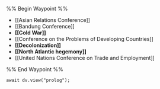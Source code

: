 %% Begin Waypoint %%
- [[Asian Relations Conference]]
- [[Bandung Conference]]
- **[[Cold War]]**
- [[Conference on the Problems of Developing Countries]]
- **[[Decolonization]]**
- **[[North Atlantic hegemony]]**
- [[United Nations Conference on Trade and Employment]]

%% End Waypoint %%

```dataviewjs
await dv.view("prolog");
```